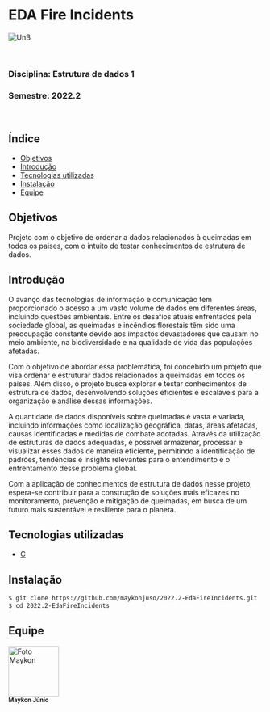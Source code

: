 <h1>EDA Fire Incidents</h1>

![UnB](https://github.com/maykonjuso/2022.1-Amicis/assets/89596623/0a192c70-9631-451b-a4ef-eadb2bb892e7)

<p><br></p>

<h3><b>Disciplina:</b> Estrutura de dados 1</h3>
<h3><b>Semestre:</b> 2022.2</h3>

<p><br></p>

<h2>Índice</h2>

- [Objetivos](#objetivos)
- [Introdução](#introdução)
- [Tecnologias utilizadas](#tecnologias-utilizadas)
- [Instalação](#instalação)
- [Equipe](#equipe)

## Objetivos

Projeto com o objetivo de ordenar a dados relacionados à queimadas em todos os paises, com o intuito de testar conhecimentos de estrutura de dados.

## Introdução

O avanço das tecnologias de informação e comunicação tem proporcionado o acesso a um vasto volume de dados em diferentes áreas, incluindo questões ambientais. Entre os desafios atuais enfrentados pela sociedade global, as queimadas e incêndios florestais têm sido uma preocupação constante devido aos impactos devastadores que causam no meio ambiente, na biodiversidade e na qualidade de vida das populações afetadas.

Com o objetivo de abordar essa problemática, foi concebido um projeto que visa ordenar e estruturar dados relacionados a queimadas em todos os países. Além disso, o projeto busca explorar e testar conhecimentos de estrutura de dados, desenvolvendo soluções eficientes e escaláveis para a organização e análise dessas informações.

A quantidade de dados disponíveis sobre queimadas é vasta e variada, incluindo informações como localização geográfica, datas, áreas afetadas, causas identificadas e medidas de combate adotadas. Através da utilização de estruturas de dados adequadas, é possível armazenar, processar e visualizar esses dados de maneira eficiente, permitindo a identificação de padrões, tendências e insights relevantes para o entendimento e o enfrentamento desse problema global.

Com a aplicação de conhecimentos de estrutura de dados nesse projeto, espera-se contribuir para a construção de soluções mais eficazes no monitoramento, prevenção e mitigação de queimadas, em busca de um futuro mais sustentável e resiliente para o planeta.

## Tecnologias utilizadas

- [C](<https://pt.wikipedia.org/wiki/C_(linguagem_de_programa%C3%A7%C3%A3o)>)

## Instalação

```bash
$ git clone https://github.com/maykonjuso/2022.2-EdaFireIncidents.git
$ cd 2022.2-EdaFireIncidents
```

## Equipe

<a href="#">
    <img src="https://avatars.githubusercontent.com/u/89596623?v=4" width="100px;" alt="Foto Maykon"/><br>
    <sub>
        <b>Maykon Júnio</b>
    </sub>
</a>

